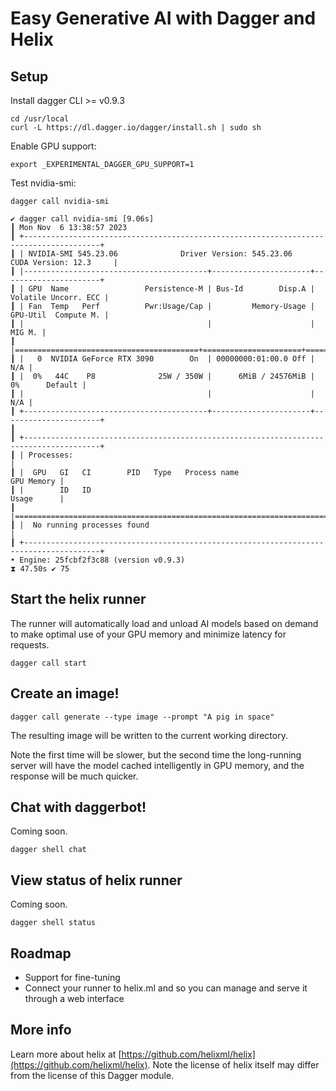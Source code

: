 # Easy Generative AI with Dagger and Helix

## Setup

Install dagger CLI >= v0.9.3
```
cd /usr/local
curl -L https://dl.dagger.io/dagger/install.sh | sudo sh
```

Enable GPU support:
```
export _EXPERIMENTAL_DAGGER_GPU_SUPPORT=1
```

Test nvidia-smi:

```
dagger call nvidia-smi
```
```
✔ dagger call nvidia-smi [9.06s]
┃ Mon Nov  6 13:38:57 2023
┃ +---------------------------------------------------------------------------------------+
┃ | NVIDIA-SMI 545.23.06              Driver Version: 545.23.06    CUDA Version: 12.3     |
┃ |-----------------------------------------+----------------------+----------------------+
┃ | GPU  Name                 Persistence-M | Bus-Id        Disp.A | Volatile Uncorr. ECC |
┃ | Fan  Temp   Perf          Pwr:Usage/Cap |         Memory-Usage | GPU-Util  Compute M. |
┃ |                                         |                      |               MIG M. |
┃ |=========================================+======================+======================|
┃ |   0  NVIDIA GeForce RTX 3090        On  | 00000000:01:00.0 Off |                  N/A |
┃ |  0%   44C    P8              25W / 350W |      6MiB / 24576MiB |      0%      Default |
┃ |                                         |                      |                  N/A |
┃ +-----------------------------------------+----------------------+----------------------+
┃
┃ +---------------------------------------------------------------------------------------+
┃ | Processes:                                                                            |
┃ |  GPU   GI   CI        PID   Type   Process name                            GPU Memory |
┃ |        ID   ID                                                             Usage      |
┃ |=======================================================================================|
┃ |  No running processes found                                                           |
┃ +---------------------------------------------------------------------------------------+
• Engine: 25fcbf2f3c88 (version v0.9.3)
⧗ 47.50s ✔ 75
```

## Start the helix runner

The runner will automatically load and unload AI models based on demand to make optimal use of your GPU memory and minimize latency for requests.

```
dagger call start
```

## Create an image!

```
dagger call generate --type image --prompt "A pig in space"
```

The resulting image will be written to the current working directory.

Note the first time will be slower, but the second time the long-running server will have the model cached intelligently in GPU memory, and the response will be much quicker.

## Chat with daggerbot!

Coming soon.

```
dagger shell chat
```

## View status of helix runner

Coming soon.

```
dagger shell status
```

## Roadmap

* Support for fine-tuning
* Connect your runner to helix.ml and so you can manage and serve it through a web interface

## More info

Learn more about helix at [https://github.com/helixml/helix](https://github.com/helixml/helix). Note the license of helix itself may differ from the license of this Dagger module.